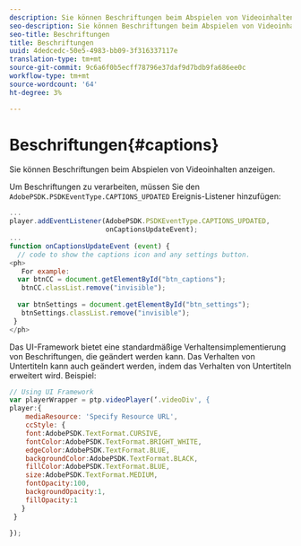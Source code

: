 ```yaml
---
description: Sie können Beschriftungen beim Abspielen von Videoinhalten anzeigen.
seo-description: Sie können Beschriftungen beim Abspielen von Videoinhalten anzeigen.
seo-title: Beschriftungen
title: Beschriftungen
uuid: 4dedcedc-50e5-4983-bb09-3f316337117e
translation-type: tm+mt
source-git-commit: 9c6a6f0b5ecff78796e37daf9d7bdb9fa686ee0c
workflow-type: tm+mt
source-wordcount: '64'
ht-degree: 3%

---
```



# Beschriftungen{#captions}

Sie können Beschriftungen beim Abspielen von Videoinhalten anzeigen.

Um Beschriftungen zu verarbeiten, müssen Sie den `AdobePSDK.PSDKEventType.CAPTIONS_UPDATED` Ereignis-Listener hinzufügen:

```js
... 
player.addEventListener(AdobePSDK.PSDKEventType.CAPTIONS_UPDATED,  
                        onCaptionsUpdateEvent); 
... 
function onCaptionsUpdateEvent (event) { 
  // code to show the captions icon and any settings button. 
<ph>
   For example: 
  var btnCC = document.getElementById("btn_captions"); 
   btnCC.classList.remove("invisible"); 
   
  var btnSettings = document.getElementById("btn_settings"); 
   btnSettings.classList.remove("invisible"); 
 } 
</ph>
```

Das UI-Framework bietet eine standardmäßige Verhaltensimplementierung von Beschriftungen, die geändert werden kann. Das Verhalten von Untertiteln kann auch geändert werden, indem das Verhalten von Untertiteln erweitert wird. Beispiel:

```js
// Using UI Framework 
var playerWrapper = ptp.videoPlayer(‘.videoDiv', { 
player:{ 
    mediaResource: 'Specify Resource URL', 
    ccStyle: { 
    font:AdobePSDK.TextFormat.CURSIVE, 
    fontColor:AdobePSDK.TextFormat.BRIGHT_WHITE, 
    edgeColor:AdobePSDK.TextFormat.BLUE, 
    backgroundColor:AdobePSDK.TextFormat.BLACK, 
    fillColor:AdobePSDK.TextFormat.BLUE, 
    size:AdobePSDK.TextFormat.MEDIUM, 
    fontOpacity:100, 
    backgroundOpacity:1, 
    fillOpacity:1 
   } 
 } 
 
}); 
```
